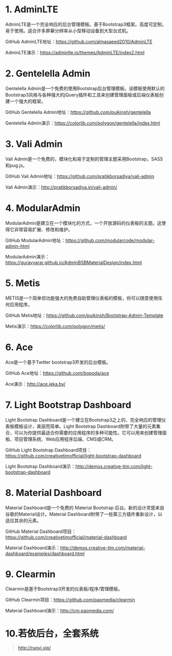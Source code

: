 # 1. AdminLTE
AdminLTE是一个完全响应的后台管理模板。基于Bootstrap3框架。高度可定制，易于使用。适合许多屏幕分辨率从小型移动设备到大型台式机。

GitHub AdminLTE地址：https://github.com/almasaeed2010/AdminLTE

AdminLTE演示：https://adminlte.io/themes/AdminLTE/index2.html


# 2. Gentelella Admin
Gentelella Admin是一个免费的使用Bootstrap后台管理模板。该模板使用默认的Bootstrap3风格与各种强大的jQuery插件和工具来创建管理面板或后端仪表板创建一个强大的框架。

GitHub Gentelella Admin地址：https://github.com/puikinsh/gentelella

Gentelella Admin演示：https://colorlib.com/polygon/gentelella/index.html


# 3. Vali Admin
Vali Admin是一个免费的，模块化和易于定制的管理主题采用Bootstrap，SASS和pug.js。

GitHub Vali Admin地址：https://github.com/pratikborsadiya/vali-admin

Vali Admin演示：http://pratikborsadiya.in/vali-admin/


# 4. ModularAdmin
ModularAdmin是建立在一个模块化的方式，一个开放源码的仪表板的主题。这使得它非常容易扩展、修改和维护。

GitHub ModularAdmin地址：https://github.com/modularcode/modular-admin-html

ModularAdmin演示：https://gurayyarar.github.io/AdminBSBMaterialDesign/index.html


# 5. Metis
METIS是一个简单但功能强大的免费自助管理仪表板的模板，你可以随意使用任何应用程序。

GitHub Metis地址：https://github.com/puikinsh/Bootstrap-Admin-Template

Metis演示：https://colorlib.com/polygon/metis/


# 6. Ace
Ace是一个基于Twitter bootstrap3开发的后台模板。

GitHub Ace地址：https://github.com/bopoda/ace

Ace演示：http://ace.jeka.by/


# 7. Light Bootstrap Dashboard
Light Bootstrap Dashboard是一个建立在Bootstrap3之上的、完全响应的管理仪表板模板设计，美丽而简单。Light Bootstrap Dashboard附带了大量的元素集合，可以为你提供最适合你需要的应用程序的多种可能性。它可以用来创建管理面板、项目管理系统、Web应用程序后端、CMS或CRM。

GitHub Light Bootstrap Dashboard项目：https://github.com/creativetimofficial/light-bootstrap-dashboard

Light Bootstrap Dashboard演示：http://demos.creative-tim.com/light-bootstrap-dashboard


# 8. Material Dashboard
Material Dashboard是一个免费的 Material Bootstrap 后台。新的设计灵感来自谷歌的Material设计。Material Dashboard附带了一些第三方插件重新设计，以适应其余的元素。

GitHub Material Dashboard项目：https://github.com/creativetimofficial/material-dashboard

Material Dashboard演示：http://demos.creative-tim.com/material-dashboard/examples/dashboard.html


# 9. Clearmin
Clearmin是基于Bootstrap3开发的仪表板/程序/管理模板。

GitHub Clearmin项目：https://github.com/paomedia/clearmin

Material Dashboard演示：http://cm.paomedia.com/

# 10.若依后台，全套系统
> http://ruoyi.vip/


